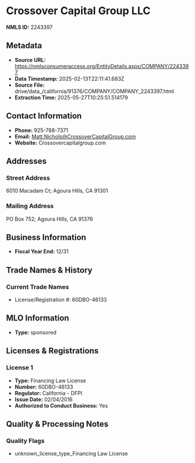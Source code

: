 # Crossover Capital Group LLC

**NMLS ID:** 2243397

## Metadata
- **Source URL:** https://nmlsconsumeraccess.org/EntityDetails.aspx/COMPANY/2243397
- **Data Timestamp:** 2025-02-13T22:11:41.683Z
- **Source File:** drive/data_/california/91376/COMPANY/COMPANY_2243397.html
- **Extraction Time:** 2025-05-27T10:25:51.514179

## Contact Information
- **Phone:** 925-788-7371
- **Email:** Matt.Nichols@CrossoverCapitalGroup.com
- **Website:** Crossovercapitalgroup.com

## Addresses
### Street Address
6010 Macadam Ct; Agoura Hills, CA 91301

### Mailing Address
PO Box 752; Agoura Hills, CA 91376

## Business Information
- **Fiscal Year End:** 12/31

## Trade Names & History
### Current Trade Names
- License/Registration #: 60DBO-46133

## MLO Information
- **Type:** sponsored

## Licenses & Registrations

### License 1
- **Type:** Financing Law License
- **Number:** 60DBO-46133
- **Regulator:** California - DFPI
- **Issue Date:** 02/04/2016
- **Authorized to Conduct Business:** Yes

## Quality & Processing Notes
### Quality Flags
- unknown_license_type_Financing Law License
